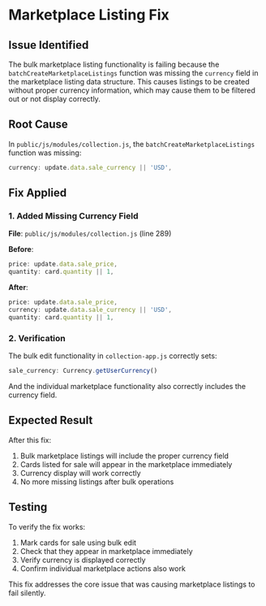 # Marketplace Listing Fix

## Issue Identified

The bulk marketplace listing functionality is failing because the `batchCreateMarketplaceListings` function was missing the `currency` field in the marketplace listing data structure. This causes listings to be created without proper currency information, which may cause them to be filtered out or not display correctly.

## Root Cause

In `public/js/modules/collection.js`, the `batchCreateMarketplaceListings` function was missing:
```javascript
currency: update.data.sale_currency || 'USD',
```

## Fix Applied

### 1. Added Missing Currency Field

**File**: `public/js/modules/collection.js` (line 289)

**Before**:
```javascript
price: update.data.sale_price,
quantity: card.quantity || 1,
```

**After**:
```javascript
price: update.data.sale_price,
currency: update.data.sale_currency || 'USD',
quantity: card.quantity || 1,
```

### 2. Verification

The bulk edit functionality in `collection-app.js` correctly sets:
```javascript
sale_currency: Currency.getUserCurrency()
```

And the individual marketplace functionality also correctly includes the currency field.

## Expected Result

After this fix:
1. Bulk marketplace listings will include the proper currency field
2. Cards listed for sale will appear in the marketplace immediately
3. Currency display will work correctly
4. No more missing listings after bulk operations

## Testing

To verify the fix works:
1. Mark cards for sale using bulk edit
2. Check that they appear in marketplace immediately
3. Verify currency is displayed correctly
4. Confirm individual marketplace actions also work

This fix addresses the core issue that was causing marketplace listings to fail silently.
